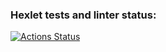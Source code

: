 ### Hexlet tests and linter status:
[![Actions Status](https://github.com/Pewdoloco/frontend-project-12/actions/workflows/hexlet-check.yml/badge.svg)](https://github.com/Pewdoloco/frontend-project-12/actions)